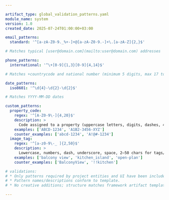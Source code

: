 ```yaml
---

artifact_type: global_validation_patterns.yaml
module_name: system
version: 1.0
created_date: 2025-07-24T01:00:00+03:00

email_patterns:
  standard: '^[a-zA-Z0-9._%+-]+@[a-zA-Z0-9.-]+\.[a-zA-Z]{2,}$'

# Matches typical [user@domain.com](mailto:user@domain.com) addresses

phone_patterns:
  international: '^\+[0-9]{1,3}[0-9]{4,14}$'

# Matches +countrycode and national number (minimum 5 digits, max 17 total)

date_patterns:
  iso8601: '^\d{4}-\d{2}-\d{2}$'

# Matches YYYY-MM-DD dates

custom_patterns:
  property_code:
    regex: '^[A-Z0-9\-]{4,20}$'
    description: >
      Code assigned to a property (uppercase letters, digits, dashes, 4–20 chars)
    examples: ['ABCD-1234', 'A1B2-3456-XYZ']
    counter_examples: ['abcd-1234', 'A!@#-1234']
  image_tag:
    regex: '^[a-z0-9\-_ ]{2,50}$'
    description: >
      Lowercase, numbers, dash, underscore, space, 2–50 chars for tags/captions
    examples: ['balcony view', 'kitchen_island', 'open-plan']
    counter_examples: ['BalconyView', '!!kitchen']

# validations:
# * Only patterns required by project entities and UI have been included.
# * Pattern names/descriptions conform to template.
# * No creative additions; structure matches framework artifact template.

---
```

